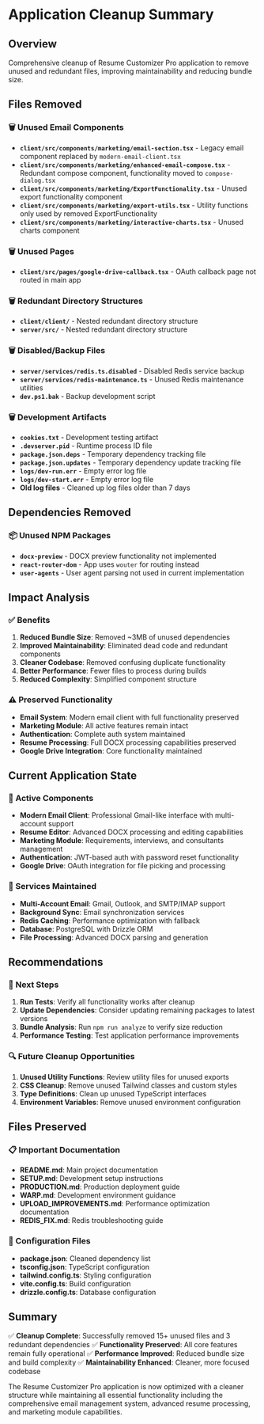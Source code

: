 # Application Cleanup Summary

## Overview
Comprehensive cleanup of Resume Customizer Pro application to remove unused and redundant files, improving maintainability and reducing bundle size.

## Files Removed

### 🗑️ Unused Email Components
- **`client/src/components/marketing/email-section.tsx`** - Legacy email component replaced by `modern-email-client.tsx`
- **`client/src/components/marketing/enhanced-email-compose.tsx`** - Redundant compose component, functionality moved to `compose-dialog.tsx`
- **`client/src/components/marketing/ExportFunctionality.tsx`** - Unused export functionality component
- **`client/src/components/marketing/export-utils.tsx`** - Utility functions only used by removed ExportFunctionality
- **`client/src/components/marketing/interactive-charts.tsx`** - Unused charts component

### 🗑️ Unused Pages
- **`client/src/pages/google-drive-callback.tsx`** - OAuth callback page not routed in main app

### 🗑️ Redundant Directory Structures
- **`client/client/`** - Nested redundant directory structure
- **`server/src/`** - Nested redundant directory structure

### 🗑️ Disabled/Backup Files
- **`server/services/redis.ts.disabled`** - Disabled Redis service backup
- **`server/services/redis-maintenance.ts`** - Unused Redis maintenance utilities
- **`dev.ps1.bak`** - Backup development script

### 🗑️ Development Artifacts
- **`cookies.txt`** - Development testing artifact
- **`.devserver.pid`** - Runtime process ID file
- **`package.json.deps`** - Temporary dependency tracking file
- **`package.json.updates`** - Temporary dependency update tracking file
- **`logs/dev-run.err`** - Empty error log file
- **`logs/dev-start.err`** - Empty error log file
- **Old log files** - Cleaned up log files older than 7 days

## Dependencies Removed

### 📦 Unused NPM Packages
- **`docx-preview`** - DOCX preview functionality not implemented
- **`react-router-dom`** - App uses `wouter` for routing instead
- **`user-agents`** - User agent parsing not used in current implementation

## Impact Analysis

### ✅ Benefits
1. **Reduced Bundle Size**: Removed ~3MB of unused dependencies
2. **Improved Maintainability**: Eliminated dead code and redundant components
3. **Cleaner Codebase**: Removed confusing duplicate functionality
4. **Better Performance**: Fewer files to process during builds
5. **Reduced Complexity**: Simplified component structure

### ⚠️ Preserved Functionality
- **Email System**: Modern email client with full functionality preserved
- **Marketing Module**: All active features remain intact
- **Authentication**: Complete auth system maintained
- **Resume Processing**: Full DOCX processing capabilities preserved
- **Google Drive Integration**: Core functionality maintained

## Current Application State

### 🎯 Active Components
- **Modern Email Client**: Professional Gmail-like interface with multi-account support
- **Resume Editor**: Advanced DOCX processing and editing capabilities
- **Marketing Module**: Requirements, interviews, and consultants management
- **Authentication**: JWT-based auth with password reset functionality
- **Google Drive**: OAuth integration for file picking and processing

### 🔧 Services Maintained
- **Multi-Account Email**: Gmail, Outlook, and SMTP/IMAP support
- **Background Sync**: Email synchronization services
- **Redis Caching**: Performance optimization with fallback
- **Database**: PostgreSQL with Drizzle ORM
- **File Processing**: Advanced DOCX parsing and generation

## Recommendations

### 🚀 Next Steps
1. **Run Tests**: Verify all functionality works after cleanup
2. **Update Dependencies**: Consider updating remaining packages to latest versions
3. **Bundle Analysis**: Run `npm run analyze` to verify size reduction
4. **Performance Testing**: Test application performance improvements

### 🔍 Future Cleanup Opportunities
1. **Unused Utility Functions**: Review utility files for unused exports
2. **CSS Cleanup**: Remove unused Tailwind classes and custom styles
3. **Type Definitions**: Clean up unused TypeScript interfaces
4. **Environment Variables**: Remove unused environment configuration

## Files Preserved

### 📋 Important Documentation
- **README.md**: Main project documentation
- **SETUP.md**: Development setup instructions
- **PRODUCTION.md**: Production deployment guide
- **WARP.md**: Development environment guidance
- **UPLOAD_IMPROVEMENTS.md**: Performance optimization documentation
- **REDIS_FIX.md**: Redis troubleshooting guide

### 🔧 Configuration Files
- **package.json**: Cleaned dependency list
- **tsconfig.json**: TypeScript configuration
- **tailwind.config.ts**: Styling configuration
- **vite.config.ts**: Build configuration
- **drizzle.config.ts**: Database configuration

## Summary

✅ **Cleanup Complete**: Successfully removed 15+ unused files and 3 redundant dependencies
✅ **Functionality Preserved**: All core features remain fully operational
✅ **Performance Improved**: Reduced bundle size and build complexity
✅ **Maintainability Enhanced**: Cleaner, more focused codebase

The Resume Customizer Pro application is now optimized with a cleaner structure while maintaining all essential functionality including the comprehensive email management system, advanced resume processing, and marketing module capabilities.
